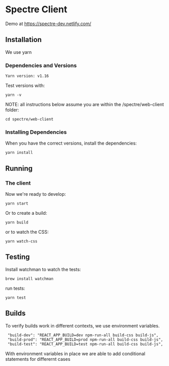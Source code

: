 # Spectre Client

Demo at https://spectre-dev.netlify.com/

## Installation

We use yarn

### Dependencies and Versions

```
Yarn version: v1.16
```

Test versions with:

```
yarn -v
```

NOTE: all instructions below assume you are within the /spectre/web-client folder:

```
cd spectre/web-client
```

### Installing Dependencies


When you have the correct versions, install the dependencies:

```
yarn install
```

## Running

### The client

Now we're ready to develop:
```
yarn start
```

Or to create a build:
```
yarn build
```

or to watch the CSS:
```
yarn watch-css
```

## Testing
Install watchman to watch the tests:
```
brew install watchman
```
run tests:
```
yarn test
```

## Builds

To verify builds work in different contexts, we use environment variables.
```
 "build-dev": "REACT_APP_BUILD=dev npm-run-all build-css build-js",
 "build-prod": "REACT_APP_BUILD=prod npm-run-all build-css build-js",
 "build-test": "REACT_APP_BUILD=test npm-run-all build-css build-js",
```
With environment variables in place we are able to add conditional statements for differernt cases

